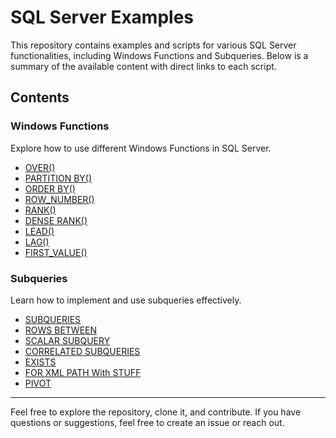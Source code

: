# SQL Server Examples

This repository contains examples and scripts for various SQL Server functionalities, including Windows Functions and Subqueries. Below is a summary of the available content with direct links to each script.

## Contents

### Windows Functions
Explore how to use different Windows Functions in SQL Server.

- [OVER()](https://github.com/nicolasSilvaBR/sql-server/blob/main/Windows%20Functions/OVER.sql)
- [PARTITION BY()](https://github.com/nicolasSilvaBR/sql-server/blob/main/Windows%20Functions/PARTITION%20BY.sql)
- [ORDER BY()](https://github.com/nicolasSilvaBR/sql-server/blob/main/Windows%20Functions/ORDER%20BY.sql)
- [ROW_NUMBER()](https://github.com/nicolasSilvaBR/sql-server/blob/main/Windows%20Functions/ROW_NUMBER.sql)
- [RANK()](https://github.com/nicolasSilvaBR/sql-server/blob/main/Windows%20Functions/RANK.sql)
- [DENSE RANK()](https://github.com/nicolasSilvaBR/sql-server/blob/main/Windows%20Functions/DENSE%20RANK.sql)
- [LEAD()](https://github.com/nicolasSilvaBR/sql-server/blob/main/Windows%20Functions/LEAD.sql)
- [LAG()](https://github.com/nicolasSilvaBR/sql-server/blob/main/Windows%20Functions/LAG.sql)
- [FIRST_VALUE()](https://github.com/nicolasSilvaBR/sql-server/blob/main/Windows%20Functions/FIRST_VALUE.sql)

### Subqueries
Learn how to implement and use subqueries effectively.

- [SUBQUERIES](https://github.com/nicolasSilvaBR/sql-server/blob/main/Subqueries/SUBQUERIES.sql)
- [ROWS BETWEEN](https://github.com/nicolasSilvaBR/sql-server/blob/main/Subqueries/ROWS%20BETWEEN.sql)
- [SCALAR SUBQUERY](https://github.com/nicolasSilvaBR/sql-server/blob/main/Subqueries/SCALAR%20SUBQUERY.sql)
- [CORRELATED SUBQUERIES](https://github.com/nicolasSilvaBR/sql-server/blob/main/Subqueries/CORRELATED%20SUBQUERIES.sql)
- [EXISTS](https://github.com/nicolasSilvaBR/sql-server/blob/main/Subqueries/EXISTS.sql)
- [FOR XML PATH With STUFF](https://github.com/nicolasSilvaBR/sql-server/blob/main/Subqueries/FOR%20XML%20PATH%20With%20STUFF.sql)
- [PIVOT](https://https://github.com/nicolasSilvaBR/sql-server/blob/main/Subqueries/PIVOT.sql)
---

Feel free to explore the repository, clone it, and contribute. If you have questions or suggestions, feel free to create an issue or reach out.
